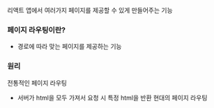 
리액트 앱에서 여러가지 페이지를 제공할 수 있게 만들어주는 기능

### 페이지 라우팅이란?
- 경로에 따라 맞는 페이지를 제공하는 기능

### 원리
전통적인 페이지 라우팅
- 서버가 html을 모두 가져서 요청 시 특정 html을 반환
현대의 페이지 라우팅
